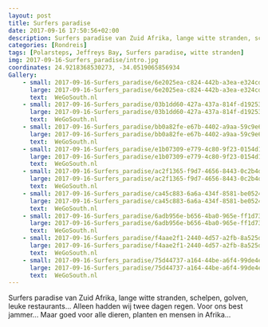 ```yaml
---
layout: post
title: Surfers paradise
date: 2017-09-16 17:50:56+02:00
description: Surfers paradise van Zuid Afrika, lange witte stranden, schelpen, golven, leuke restaurants...
categories: [Rondreis]
tags: [Polarsteps, Jeffreys Bay, Surfers paradise, witte stranden]
img: 2017-09-16-Surfers_paradise/intro.jpg
coordinates: 24.9218368530273, -34.0519065856934
Gallery:
    - small: 2017-09-16-Surfers_paradise/6e2025ea-c824-442b-a3ea-e324cd2477d8_large_image.jpg
      large: 2017-09-16-Surfers_paradise/6e2025ea-c824-442b-a3ea-e324cd2477d8_large_image.jpg
      text:  WeGoSouth.nl
    - small: 2017-09-16-Surfers_paradise/03b1dd60-427a-437a-814f-d192535a2c4d_large_image.jpg
      large: 2017-09-16-Surfers_paradise/03b1dd60-427a-437a-814f-d192535a2c4d_large_image.jpg
      text:  WeGoSouth.nl
    - small: 2017-09-16-Surfers_paradise/bb0a82fe-e67b-4402-a9aa-59c9e6ab19a6_large_image.jpg
      large: 2017-09-16-Surfers_paradise/bb0a82fe-e67b-4402-a9aa-59c9e6ab19a6_large_image.jpg
      text:  WeGoSouth.nl
    - small: 2017-09-16-Surfers_paradise/e1b07309-e779-4c80-9f23-0154d1292f6f_large_image.jpg
      large: 2017-09-16-Surfers_paradise/e1b07309-e779-4c80-9f23-0154d1292f6f_large_image.jpg
      text:  WeGoSouth.nl
    - small: 2017-09-16-Surfers_paradise/ac2f1365-f9d7-4656-8443-0c2b4d0f009b_large_image.jpg
      large: 2017-09-16-Surfers_paradise/ac2f1365-f9d7-4656-8443-0c2b4d0f009b_large_image.jpg
      text:  WeGoSouth.nl
    - small: 2017-09-16-Surfers_paradise/ca45c883-6a6a-434f-8581-be0524e553be_large_image.jpg
      large: 2017-09-16-Surfers_paradise/ca45c883-6a6a-434f-8581-be0524e553be_large_image.jpg
      text:  WeGoSouth.nl
    - small: 2017-09-16-Surfers_paradise/6adb956e-b656-4ba0-965e-ff1d73e11d64_large_image.jpg
      large: 2017-09-16-Surfers_paradise/6adb956e-b656-4ba0-965e-ff1d73e11d64_large_image.jpg
      text:  WeGoSouth.nl
    - small: 2017-09-16-Surfers_paradise/f4aae2f1-2440-4d57-a2fb-8a525d2b1567_large_image.jpg
      large: 2017-09-16-Surfers_paradise/f4aae2f1-2440-4d57-a2fb-8a525d2b1567_large_image.jpg
      text:  WeGoSouth.nl
    - small: 2017-09-16-Surfers_paradise/75d44737-a164-44be-a6f4-99de4e550e2f_large_image.jpg
      large: 2017-09-16-Surfers_paradise/75d44737-a164-44be-a6f4-99de4e550e2f_large_image.jpg
      text:  WeGoSouth.nl
---
```

Surfers paradise van Zuid Afrika, lange witte stranden, schelpen, golven, leuke restaurants... Alleen hadden wij twee dagen regen. Voor ons best jammer... Maar goed voor alle dieren, planten en mensen in Afrika... 